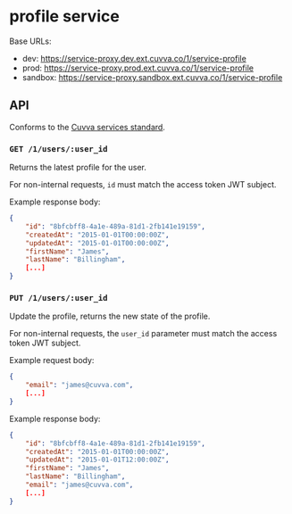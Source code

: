 # profile service

Base URLs:

- dev: https://service-proxy.dev.ext.cuvva.co/1/service-profile
- prod: https://service-proxy.prod.ext.cuvva.co/1/service-profile
- sandbox: https://service-proxy.sandbox.ext.cuvva.co/1/service-profile

## API

Conforms to the [Cuvva services standard][1].

### `GET /1/users/:user_id`

Returns the latest profile for the user.

For non-internal requests, `id` must match the access token JWT subject.

Example response body:

```json
{
	"id": "8bfcbff8-4a1e-489a-81d1-2fb141e19159",
	"createdAt": "2015-01-01T00:00:00Z",
	"updatedAt": "2015-01-01T00:00:00Z",
	"firstName": "James",
	"lastName": "Billingham",
	[...]
}
```

### `PUT /1/users/:user_id`

Update the profile, returns the new state of the profile.

For non-internal requests, the `user_id` parameter must match the access token
JWT subject.

Example request body:

```json
{
	"email": "james@cuvva.com",
	[...]
}
```

Example response body:

```json
{
	"id": "8bfcbff8-4a1e-489a-81d1-2fb141e19159",
	"createdAt": "2015-01-01T00:00:00Z",
	"updatedAt": "2015-01-01T12:00:00Z",
	"firstName": "James",
	"lastName": "Billingham",
	"email": "james@cuvva.com",
	[...]
}
```

[1]: https://github.com/cuvva/standards/blob/master/services.md
